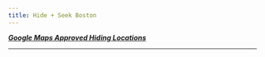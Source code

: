 ```yaml
---
title: Hide + Seek Boston
---
```


***[Google Maps Approved Hiding Locations](https://www.google.com/maps/d/embed?mid=1o-mhrgndBPDkNsbasblwvnJSC2nc7pY)***

---